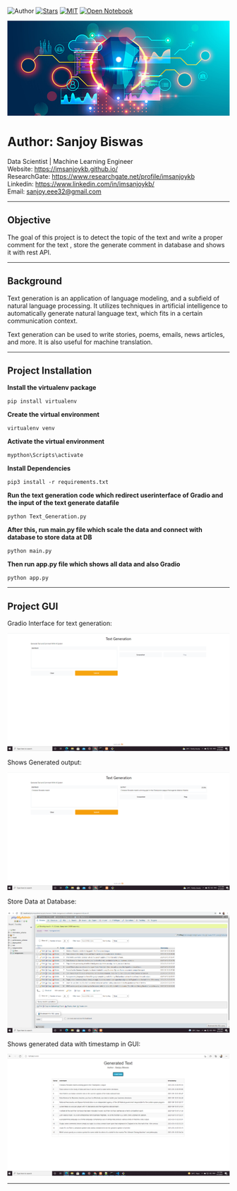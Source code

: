 ![Author](https://img.shields.io/badge/author-SanjoyBiswas-orange)
[![Stars](https://img.shields.io/github/stars/imsanjoykb/Text-Generation.svg?style=social)](https://github.com/imsanjoykb/Text-Generation/)
[![MIT](https://img.shields.io/badge/license-MIT-5eba00.svg)](https://github.com/imsanjoykb/Text-Generation/LICENCE.txt)
[![Open Notebook](https://colab.research.google.com/assets/colab-badge.svg)](https://github.com/imsanjoykb/Text-Generation/blob/master/Text_Generation.ipynb)


![alt text](Assets/banner.jpg "Title")

# Author: Sanjoy Biswas

Data Scientist | Machine Learning Engineer </br>
Website: https://imsanjoykb.github.io/ </br>
ResearchGate: https://www.researchgate.net/profile/imsanjoykb </br>
Linkedin: https://www.linkedin.com/in/imsanjoykb/ </br>
Email: sanjoy.eee32@gmail.com <br>

<hr>


## Objective

The goal of this project is to detect the topic of the text and write a proper comment for the text , store the generate comment in database and shows it with rest API.

<hr>

## Background

Text generation is an application of language modeling, and a subfield of natural language processing. It utilizes techniques in artificial intelligence to automatically generate natural language text, which fits in a certain communication context.

Text generation can be used to write stories, poems, emails, news articles, and more. It is also useful for machine translation.

<hr>

## Project Installation

<b>Install the virtualenv package</b>
```
pip install virtualenv  
```
<b>Create the virtual environment</b>
```
virtualenv venv 
```
<b>Activate the virtual environment</b>
```
mypthon\Scripts\activate
```
<b>Install Dependencies</b>
```
pip3 install -r requirements.txt
```
<b>Run the text generation code which redirect userinterface of Gradio and the input of the text generate datafile</b>
```
python Text_Generation.py
```
<b>After this, run main.py file which scale the data and connect with database to store data at DB</b>
```
python main.py
```
<b>Then run app.py file which shows all data and also Gradio </b>
```
python app.py
```

<hr>

## Project GUI
Gradio Interface for text generation:<br>

![alt text](Assets/Interface1.PNG "Title")

Shows Generated output:<br>

![alt text](Assets/Interface2.PNG "Title")

Store Data at Database:<br>

![alt text](Assets/database1.PNG "Title")

Shows generated data with timestamp in GUI:<br>

![alt text](Assets/data.PNG "Title")

<hr>


